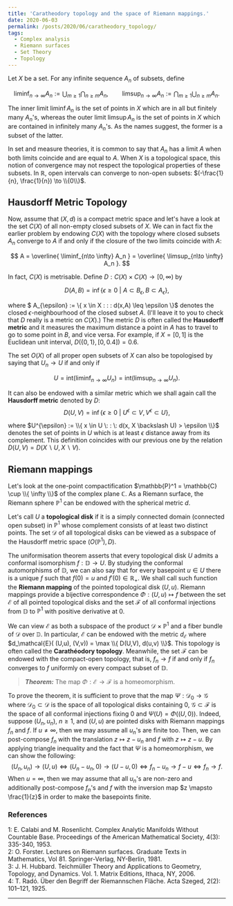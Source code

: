 ```yaml
---
title: 'Caratheodory topology and the space of Riemann mappings.'
date: 2020-06-03
permalink: /posts/2020/06/caratheodory_topology/
tags:
  - Complex analysis
  - Riemann surfaces
  - Set Theory
  - Topology
---
```


Let $X$ be a set. For any infinite sequence $A_n$ of subsets, define

$$
\liminf_{n\to \infty} A_n := \bigcup_{m \geq 1} \bigcap_{n \geq m} A_n, \qquad \limsup_{n\to \infty} A_n := \bigcap_{m \geq 1} \bigcup_{n \geq m} A_n.
$$

The inner limit $\liminf A_n$ is the set of points in $X$ which are in all but finitely many $A_n$'s, whereas the outer limit $\limsup A_n$ is the set of points in $X$ which are contained in infinitely many $A_n$'s. As the names suggest, the former is a subset of the latter.

In set and measure theories, it is common to say that $A_n$ has a limit $A$ when both limits coincide and are equal to $A$. When $X$ is a topological space, this notion of convergence may not respect the topological properties of these subsets. In $\mathbb{R}$, open intervals can converge to non-open subsets: $(-\frac{1}{n}, \frac{1}{n}) \to \\{0\\}$.

## Hausdorff Metric Topology

Now, assume that $(X,d)$ is a compact metric space and let's have a look at the set $C(X)$ of all non-empty closed subsets of $X$. We can in fact fix the earlier problem by endowing $C(X)$ with the topology where closed subsets $A_n$ converge to $A$ if and only if the closure of the two limits coincide with $A$:

$$
A = \overline{ \liminf_{n\to \infty} A_n } = \overline{ \limsup_{n\to \infty} A_n }.
$$

In fact, $C(X)$ is metrisable. Define $D: C(X) \times C(X) \to [0,\infty)$ by

$$
D(A,B) = \inf \{ \epsilon \geq 0 \: | \: A \subset B_{\epsilon}, B \subset A_{\epsilon} \},
$$

where $ A_{\epsilon} := \\{ x \in X \: : \: d(x,A) \leq \epsilon \\}$ denotes the closed $\epsilon$-neighbourhood of the closed subset $A$. (I'll leave it to you to check that $D$ really is a metric on $C(X)$.) The metric $D$ is often called the **Hausdorff metric** and it measures the maximum distance a point in $A$ has to travel to go to some point in $B$, and vice versa. For example, if $X = [0,1]$ is the Euclidean unit interval, $D(\{0,1\}, [0,0.4]) = 0.6$.

The set $O(X)$ of all proper open subsets of $X$ can also be topologised by saying that $U_n \to U$ if and only if

$$
U = \text{int} \left( \liminf_{n\to \infty} U_n \right) = \text{int} \left( \limsup_{n\to \infty} U_n \right).
$$

It can also be endowed with a similar metric which we shall again call the **Hausdorff metric** denoted by $D$:
$$
D(U,V) = \inf \{ \epsilon \geq 0 \: | \: U^{\epsilon} \subset V, V^{\epsilon} \subset U \},
$$

where $U^{\epsilon} := \\{ x \in U \: : \: d(x, X \backslash U) > \epsilon \\}$ denotes the set of points in $U$ which is at least $\epsilon$ distance away from its complement. This definition coincides with our previous one by the relation $D(U,V) = D(X\backslash U, X \backslash V)$.

## Riemann mappings

Let's look at the one-point compactification $\mathbb{P}^1 = \mathbb{C} \cup \\{ \infty \\}$ of the complex plane $\mathbb{C}$. As a Riemann surface, the Riemann sphere $\mathbb{P}^1$ can be endowed with the spherical metric $d$.

Let's call $U$ a **topological disk** if it is a simply connected domain (connected open subset) in $\mathbb{P}^1$ whose complement consists of at least two distinct points. The set $\mathcal{D}$ of all topological disks can be viewed as a subspace of the Hausdorff metric space $( O(\mathbb{P}^1), D)$.

The uniformisation theorem asserts that every topological disk $U$ admits a conformal isomorphism $f: \mathbb{D} \to U$. By studying the conformal automorphisms of $\mathbb{D}$, we can also say that for every basepoint $u \in U$ there is a unique $f$ such that $f(0)=u$ and $f'(0) \in \mathbb{R}_+$. We shall call such function the **Riemann mapping** of the pointed topological disk $(U,u)$. Riemann mappings provide a bijective correspondence $\Phi: (U,u) \mapsto f$ between the set $\mathcal{E}$ of all pointed topological disks and the set $\mathcal{F}$ of all conformal injections from $\mathbb{D}$ to $\mathbb{P}^1$ with positive derivative at $0$.

We can view $\mathcal{E}$ as both a subspace of the product $\mathcal{D} \times \mathbb{P}^1$ and a fiber bundle of $\mathcal{D}$ over $\mathbb{D}$. In particular, $\mathcal{E}$ can be endowed with the metric $d_\mathcal{E}$ where $d_\mathcal{E}( (U,u), (V,v)) = \max \\{ D(U,V), d(u,v) \\}$. This topology is often called the **Carathéodory topology**. Meanwhile, the set $\mathcal{F}$ can be endowed with the compact-open topology, that is, $f_n \to f$ if and only if $f_n$ converges to $f$ uniformly on every compact subset of $\mathbb{D}$.

> **_Theorem:_** The map $\Phi: \mathcal{E} \to \mathcal{F}$ is a homeomorphism.

To prove the theorem, it is sufficient to prove that the map $\Psi : \mathcal{D}_0 \to \mathcal{G}$ where $\mathcal{D}_0 \subset \mathcal{D}$ is the space of all topological disks containing $0$, $\mathcal{G} \subset \mathcal{F}$ is the space of all conformal injections fixing $0$ and $\Psi(U) = \Phi((U,0))$. Indeed, suppose $(U_n, u_n)$, $n \geq 1$, and $(U,u)$ are pointed disks with Riemann mappings $f_n$ and $f$. If $u \neq \infty$, then we may assume all $u_n$'s are finite too. Then, we can post-compose $f_n$ with the translation $z \mapsto z - u_n$ and $f$ with $z \mapsto z-u$. By applying triangle inequality and the fact that $\Psi$ is a homeomorphism, we can show the following:
$$
(U_n ,u_n) \to (U, u) \Longleftrightarrow (U_n -u_n, 0) \to (U - u, 0) \Longleftrightarrow f_n - u_n \to f - u \Longleftrightarrow f_n \to f.
$$
When $u = \infty$, then we may assume that all $u_n$'s are non-zero and additionally post-compose $f_n$'s and $f$ with the inversion map $z \mapsto \frac{1}{z}$ in order to make the basepoints finite.

### References
<a name="fn1">1</a>: E. Calabi and M. Rosenlicht. Complex Analytic Manifolds Without Countable Base. Proceedings of the American Mathematical Society, 4(3): 335-340, 1953.  
<a name="fn2">2</a>: O. Forster. Lectures on Riemann surfaces. Graduate Texts in Mathematics, Vol 81. Springer-Verlag, NY-Berlin, 1981.  
<a name="fn3">3</a>: J. H. Hubbard. Teichmüller Theory and Applications to Geometry, Topology, and Dynamics. Vol. 1. Matrix Editions, Ithaca, NY, 2006.  
<a name="fn4">4</a>: T. Radó. Über den Begriff der Riemannschen Fläche. Acta Szeged, 2(2): 101–121, 1925.  

------
